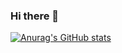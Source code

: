 ### Hi there 👋

[![Anurag's GitHub stats](https://github-readme-stats.vercel.app/api?username=aucaland)](https://github.com/anuraghazra/github-readme-stats)

